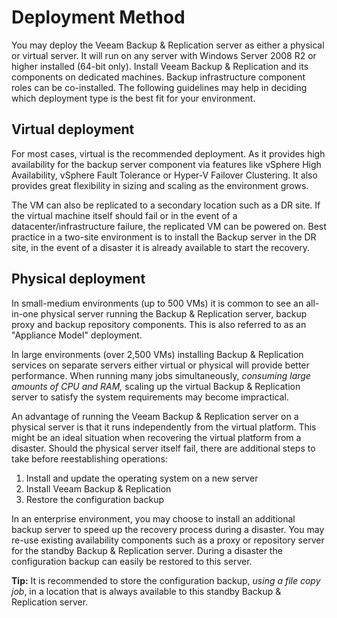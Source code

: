 # Deployment Method
You may deploy the Veeam Backup & Replication server as either a physical or virtual server. It will run on any server with Windows Server 2008 R2 or higher installed (64-bit only). Install Veeam Backup & Replication and its components on dedicated machines. Backup infrastructure component roles can be co-installed. The following guidelines may help in deciding which deployment type is the best fit for your environment.

## Virtual deployment
For most cases, virtual is the recommended deployment. As it provides high availability for the backup server component via features like vSphere High Availability, vSphere Fault Tolerance or Hyper-V Failover Clustering. It also provides great flexibility in sizing and scaling as the environment grows.

The VM can also be replicated to a secondary location such as a DR site. If the virtual machine itself should fail or in the event of a datacenter/infrastructure failure, the replicated VM can be powered on. Best practice in a two-site environment is to install the Backup server in the DR site, in the event of a disaster it is already available to start the recovery.

## Physical deployment
In small-medium environments (up to 500 VMs) it is common to see an all-in-one physical server running the Backup & Replication server, backup proxy and backup repository components. This is also referred to as an "Appliance Model" deployment.

In large environments (over 2,500 VMs) installing Backup & Replication services on separate servers either virtual or physical will provide better performance. When running many jobs simultaneously, _consuming large amounts of CPU and RAM,_ scaling up the virtual Backup & Replication server to satisfy the system requirements may become impractical.

An advantage of running the Veeam Backup & Replication server on a physical server is that it runs independently from the virtual platform. This might be an ideal situation when recovering the virtual platform from a disaster. Should the physical server itself fail, there are additional steps to take before reestablishing operations:

  1. Install and update the operating system on a new server
  2. Install Veeam Backup & Replication
  3. Restore the configuration backup

In an enterprise environment, you may choose to install an additional backup server to speed up the recovery process during a disaster. You may re-use existing availability components such as a proxy or repository server for the standby Backup & Replication server. During a disaster the configuration backup can easily be restored to this server.

__Tip:__ It is recommended to store the configuration backup, _using a file copy job_, in a location that is always available to this standby Backup & Replication server.
